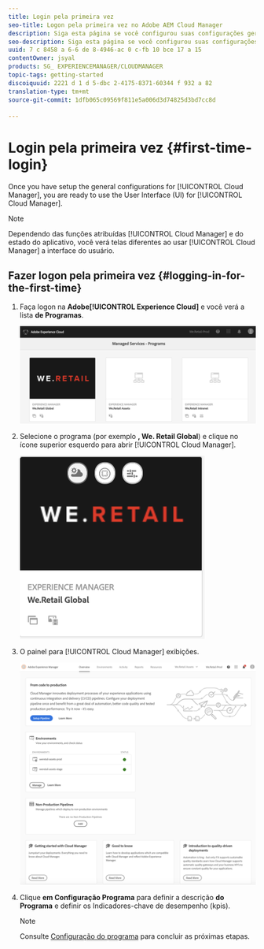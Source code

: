 ```yaml
---
title: Login pela primeira vez
seo-title: Logon pela primeira vez no Adobe AEM Cloud Manager
description: Siga esta página se você configurou suas configurações gerais e estiver pronto para usar o Experience Cloud Manager pela primeira vez.
seo-description: Siga esta página se você configurou suas configurações gerais e estiver pronto para usar o Adobe AEM Cloud Manager pela primeira vez.
uuid: 7 c 8458 a 6-6 de 8-4946-ac 0 c-fb 10 bce 17 a 15
contentOwner: jsyal
products: SG_ EXPERIENCEMANAGER/CLOUDMANAGER
topic-tags: getting-started
discoiquuid: 2221 d 1 d 5-dbc 2-4175-8371-60344 f 932 a 82
translation-type: tm+mt
source-git-commit: 1dfb065c09569f811e5a006d3d74825d3bd7cc8d

---
```



# Login pela primeira vez {#first-time-login}

Once you have setup the general configurations for [!UICONTROL Cloud Manager], you are ready to use the User Interface (UI) for [!UICONTROL Cloud Manager].

>[!NOTE]
>
>Dependendo das funções atribuídas [!UICONTROL Cloud Manager] e do estado do aplicativo, você verá telas diferentes ao usar [!UICONTROL Cloud Manager] a interface do usuário.

## Fazer logon pela primeira vez {#logging-in-for-the-first-time}

1. Faça logon na **Adobe[!UICONTROL Experience Cloud]** e você verá a lista **de Programas**.

   ![](assets/screen_shot_2018-06-04at120643pm.png)

1. Selecione o programa (por exemplo **, We. Retail Global**) e clique no ícone superior esquerdo para abrir [!UICONTROL Cloud Manager].

   ![](assets/screen_shot_2018-06-04at12611pm.png)

1. O painel para [!UICONTROL Cloud Manager] exibições.

   ![](assets/FirstLogin1.png)

1. Clique **em Configuração Programa** para definir a descrição **do Programa** e definir os Indicadores-chave de desempenho (kpis).

   >[!NOTE]
   >
   >Consulte [Configuração do programa](https://helpx.adobe.com/experience-manager/cloud-manager/using/setting-up-program.html) para concluir as próximas etapas.